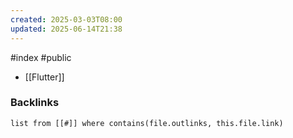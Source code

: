 ```yaml
---
created: 2025-03-03T08:00
updated: 2025-06-14T21:38
---
```

#index #public

- [[Flutter]]

### Backlinks
```dataview 
list from [[#]] where contains(file.outlinks, this.file.link)
```

